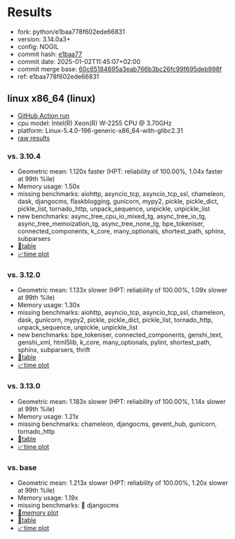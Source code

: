 # Results

- fork: python/e1baa778f602ede66831
- version: 3.14.0a3+
- config: NOGIL
- commit hash: [e1baa77](https://github.com/python/cpython/commit/e1baa77)
- commit date: 2025-01-02T11:45:07+02:00
- commit merge base: [60c65184695a3eab766b3bc26fc99f695deb998f](https://github.com/python/cpython/commit/60c65184695a3eab766b3bc26fc99f695deb998f)
- ref: e1baa778f602ede66831

## linux x86_64 (linux)

- [GitHub Action run](https://github.com/faster-cpython/benchmarking/actions/runs/12696210431)
- cpu model: Intel(R) Xeon(R) W-2255 CPU @ 3.70GHz
- platform: Linux-5.4.0-196-generic-x86_64-with-glibc2.31
- [raw results](bm-20250102-linux-x86_64-python-e1baa778f602ede66831-3.14.0a3%2B-e1baa77.json)

### vs. 3.10.4

- Geometric mean: 1.120x faster (HPT: reliability of 100.00%, 1.04x faster at 99th %ile)
- Memory usage: 1.50x
- missing benchmarks: aiohttp, asyncio_tcp, asyncio_tcp_ssl, chameleon, dask, djangocms, flaskblogging, gunicorn, mypy2, pickle, pickle_dict, pickle_list, tornado_http, unpack_sequence, unpickle, unpickle_list
- new benchmarks: async_tree_cpu_io_mixed_tg, async_tree_io_tg, async_tree_memoization_tg, async_tree_none_tg, bpe_tokeniser, connected_components, k_core, many_optionals, shortest_path, sphinx, subparsers
- [📄table](bm-20250102-linux-x86_64-python-e1baa778f602ede66831-3.14.0a3%2B-e1baa77-vs-3.10.4.md)
- [📈time plot](bm-20250102-linux-x86_64-python-e1baa778f602ede66831-3.14.0a3%2B-e1baa77-vs-3.10.4.svg)

### vs. 3.12.0

- Geometric mean: 1.133x slower (HPT: reliability of 100.00%, 1.09x slower at 99th %ile)
- Memory usage: 1.30x
- missing benchmarks: aiohttp, asyncio_tcp, asyncio_tcp_ssl, chameleon, dask, gunicorn, mypy2, pickle, pickle_dict, pickle_list, tornado_http, unpack_sequence, unpickle, unpickle_list
- new benchmarks: bpe_tokeniser, connected_components, genshi_text, genshi_xml, html5lib, k_core, many_optionals, pylint, shortest_path, sphinx, subparsers, thrift
- [📄table](bm-20250102-linux-x86_64-python-e1baa778f602ede66831-3.14.0a3%2B-e1baa77-vs-3.12.0.md)
- [📈time plot](bm-20250102-linux-x86_64-python-e1baa778f602ede66831-3.14.0a3%2B-e1baa77-vs-3.12.0.svg)

### vs. 3.13.0

- Geometric mean: 1.183x slower (HPT: reliability of 100.00%, 1.14x slower at 99th %ile)
- Memory usage: 1.21x
- missing benchmarks: chameleon, djangocms, gevent_hub, gunicorn, tornado_http
- [📄table](bm-20250102-linux-x86_64-python-e1baa778f602ede66831-3.14.0a3%2B-e1baa77-vs-3.13.0.md)
- [📈time plot](bm-20250102-linux-x86_64-python-e1baa778f602ede66831-3.14.0a3%2B-e1baa77-vs-3.13.0.svg)

### vs. base

- Geometric mean: 1.213x slower (HPT: reliability of 100.00%, 1.20x slower at 99th %ile)
- Memory usage: 1.19x
- missing benchmarks: 🔴 djangocms
- [🧠memory plot](bm-20250102-linux-x86_64-python-e1baa778f602ede66831-3.14.0a3%2B-e1baa77-vs-base-mem.svg)
- [📄table](bm-20250102-linux-x86_64-python-e1baa778f602ede66831-3.14.0a3%2B-e1baa77-vs-base.md)
- [📈time plot](bm-20250102-linux-x86_64-python-e1baa778f602ede66831-3.14.0a3%2B-e1baa77-vs-base.svg)


